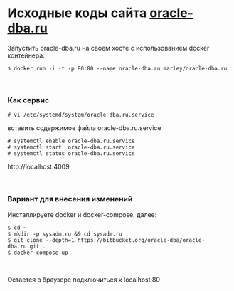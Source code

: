 # Исходные коды сайта <a href="https://oracle-dba.ru">oracle-dba.ru</a>

Запустить oracle-dba.ru на своем хосте с использованием docker контейнера:

    $ docker run -i -t -p 80:80 --name oracle-dba.ru marley/oracle-dba.ru

<br/>

### Как сервис

    # vi /etc/systemd/system/oracle-dba.ru.service

вставить содержимое файла oracle-dba.ru.service
    
    # systemctl enable oracle-dba.ru.service
    # systemctl start  oracle-dba.ru.service
    # systemctl status oracle-dba.ru.service


http://localhost:4009



<br/>

### Вариант для внесения изменений

Инсталлируете docker и docker-compose, далее:

    $ cd ~
    $ mkdir -p sysadm.ru && cd sysadm.ru
    $ git clone --depth=1 https://bitbucket.org/oracle-dba/oracle-dba.ru.git .
    $ docker-compose up
    
<br/>

Остается в браузере подключиться к localhost:80